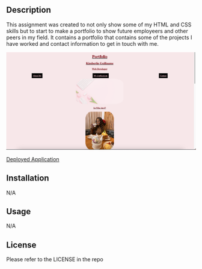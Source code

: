 # <Advanced CSS Challenge: Professional Portfolio>

## Description

This assignment was created to not only show some of my HTML and CSS skills but to start to make a portfolio to show future employeers and other peers in my field. It contains a portfolio that contains some of the projects I have worked and contact information to get in touch with me. 


![Portfolio Screenshot](css/portfolioscreenshot.jpg)

[Deployed Application](https://kimberlie901.github.io/myScene-myPortfolio/)

## Installation

N/A

## Usage

N/A

## License

Please refer to the LICENSE in the repo 


